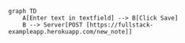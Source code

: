 <!-- This mermaid diagram is for Exercise 0.4 -->
```mermaid
graph TD
    A[Enter text in textfield] --> B[Click Save]
    B --> Server[POST [https://fullstack-exampleapp.herokuapp.com/new_note]]